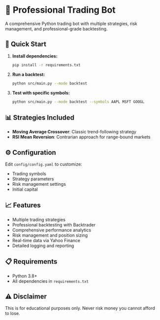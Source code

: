# 🤖 Professional Trading Bot

A comprehensive Python trading bot with multiple strategies, risk management, and professional-grade backtesting.

## 🚀 Quick Start

1. **Install dependencies:**
   ```bash
   pip install -r requirements.txt
   ```

2. **Run a backtest:**
   ```bash
   python src/main.py --mode backtest
   ```

3. **Test with specific symbols:**
   ```bash
   python src/main.py --mode backtest --symbols AAPL MSFT GOOGL
   ```

## 📊 Strategies Included

- **Moving Average Crossover**: Classic trend-following strategy
- **RSI Mean Reversion**: Contrarian approach for range-bound markets

## ⚙️ Configuration

Edit `config/config.yaml` to customize:
- Trading symbols
- Strategy parameters
- Risk management settings
- Initial capital

## 📈 Features

- Multiple trading strategies
- Professional backtesting with Backtrader
- Comprehensive performance analytics
- Risk management and position sizing
- Real-time data via Yahoo Finance
- Detailed logging and reporting

## 📋 Requirements

- Python 3.8+
- All dependencies in `requirements.txt`

## ⚠️ Disclaimer

This is for educational purposes only. Never risk money you cannot afford to lose.
